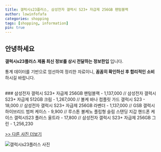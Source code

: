 ```yaml
---
title: 갤럭시s23플러스, 삼성전자 갤럭시 S23+ 자급제 256GB 팬텀블랙
author: lowinfofafa
categories: shopping
tags: [shopping, information]
pin: true
---
```


## 안녕하세요

**갤럭시s23플러스 제품 최신 정보를 상시 전달하는 정보한입** 입니다.

통계 데이터를 기반으로 엄선하여 정리한 자료이니, **꼼꼼히 확인하신 후 합리적인 소비**하시길 바랍니다.

<br >
### 삼성전자 갤럭시 S23+ 자급제 256GB 팬텀블랙 - 1,137,000 // 삼성전자 갤럭시 S23+ 자급제 512GB 크림 - 1,267,000 // 볼케 바나 컴플릿 가드 갤럭시 S23 - 18,000 // 삼성전자 갤럭시 S23+ 자급제 256GB 라벤더 - 1,137,000 // GSB 갤럭시 하이브리드 범퍼 케이스 - 9,900 // 루스톤 볼케노 플립형 슬림 스탠딩 지갑 핸드폰 케이스 갤럭시S23 플러스 울트라 - 17,800 // 삼성전자 갤럭시 S23+ 자급제 256GB 그린 - 1,256,230

[>> 다른 사진 더보기](https://chengsprint.mycafe24.com/%ea%b0%a4%eb%9f%ad%ec%8b%9cs23%ed%94%8c%eb%9f%ac%ec%8a%a4-%eb%b2%a0%ec%8a%a4%ed%8a%b8-10-%ec%95%8c%ec%95%84%eb%b3%b4%ec%9e%90-2040%eb%8c%80-%eb%82%a8%ec%84%b1%eb%93%a4%ec%9d%b4-%ec%84%a0/)

![갤럭시s23플러스 사진](https://thumbnail8.coupangcdn.com/thumbnails/remote/230x230ex/image/rs_quotation_api/qqhdc349/fda572334bd74016be40efd4989c6159.jpg)
                                